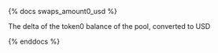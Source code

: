 {% docs swaps_amount0_usd %}

The delta of the token0 balance of the pool, converted to USD

{% enddocs %}